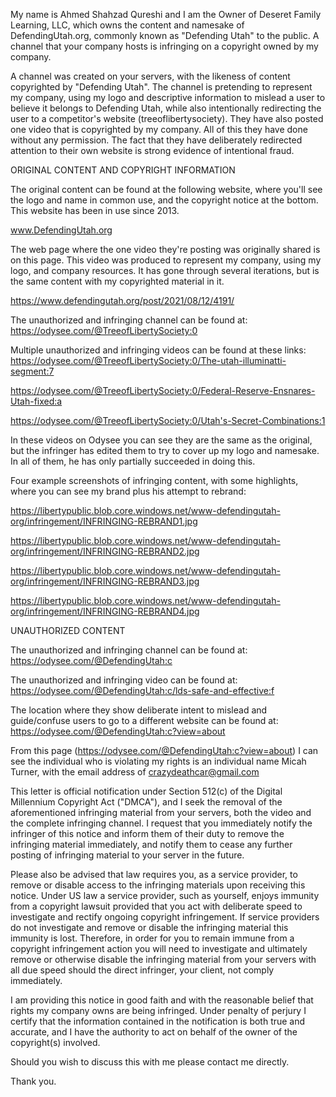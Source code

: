 My name is Ahmed Shahzad Qureshi and I am the Owner of Deseret Family Learning, LLC, which owns the content and namesake of DefendingUtah.org, commonly known as "Defending Utah" to the public. A channel that your company hosts is infringing on a copyright owned by my company.

A channel was created on your servers, with the likeness of content copyrighted by "Defending Utah". The channel is pretending to represent my company, using my logo and descriptive information to mislead a user to believe it belongs to Defending Utah, while also intentionally redirecting the user to a competitor's website (treeoflibertysociety). They have also posted one video that is copyrighted by my company. All of this they have done without any permission. The fact that they have deliberately redirected attention to their own website is strong evidence of intentional fraud.

ORIGINAL CONTENT AND COPYRIGHT INFORMATION

The original content can be found at the following website, where you'll see the logo and name in common use, and the copyright notice at the bottom. This website has been in use since 2013.

www.DefendingUtah.org

The web page where the one video they're posting was originally shared is on this page. This video was produced to represent my company, using my logo, and company resources. It has gone through several iterations, but is the same content with my copyrighted material in it.

https://www.defendingutah.org/post/2021/08/12/4191/

The unauthorized and infringing channel can be found at:
https://odysee.com/@TreeofLibertySociety:0

Multiple unauthorized and infringing videos can be found at these links:
https://odysee.com/@TreeofLibertySociety:0/The-utah-illuminatti-segment:7

https://odysee.com/@TreeofLibertySociety:0/Federal-Reserve-Ensnares-Utah-fixed:a

https://odysee.com/@TreeofLibertySociety:0/Utah's-Secret-Combinations:1

In these videos on Odysee you can see they are the same as the original, but the infringer has edited them to try to cover up my logo and namesake. In all of them, he has only partially succeeded in doing this.

Four example screenshots of infringing content, with some highlights, where you can see my brand plus his attempt to rebrand:

https://libertypublic.blob.core.windows.net/www-defendingutah-org/infringement/INFRINGING-REBRAND1.jpg

https://libertypublic.blob.core.windows.net/www-defendingutah-org/infringement/INFRINGING-REBRAND2.jpg

https://libertypublic.blob.core.windows.net/www-defendingutah-org/infringement/INFRINGING-REBRAND3.jpg

https://libertypublic.blob.core.windows.net/www-defendingutah-org/infringement/INFRINGING-REBRAND4.jpg

UNAUTHORIZED CONTENT

The unauthorized and infringing channel can be found at:
https://odysee.com/@DefendingUtah:c

The unauthorized and infringing video can be found at:
https://odysee.com/@DefendingUtah:c/lds-safe-and-effective:f

The location where they show deliberate intent to mislead and guide/confuse users to go to a different website can be found at:
https://odysee.com/@DefendingUtah:c?view=about

From this page (https://odysee.com/@DefendingUtah:c?view=about) I can see the individual who is violating my rights is an individual name Micah Turner, with the email address of crazydeathcar@gmail.com

This letter is official notification under Section 512(c) of the Digital Millennium Copyright Act ("DMCA"), and I seek the removal of the aforementioned infringing material from your servers, both the video and the complete infringing channel. I request that you immediately notify the infringer of this notice and inform them of their duty to remove the infringing material immediately, and notify them to cease any further posting of infringing material to your server in the future.

Please also be advised that law requires you, as a service provider, to remove or disable access to the infringing materials upon receiving this notice. Under US law a service provider, such as yourself, enjoys immunity from a copyright lawsuit provided that you act with deliberate speed to investigate and rectify ongoing copyright infringement. If service providers do not investigate and remove or disable the infringing material this immunity is lost. Therefore, in order for you to remain immune from a copyright infringement action you will need to investigate and ultimately remove or otherwise disable the infringing material from your servers with all due speed should the direct infringer, your client, not comply immediately.

I am providing this notice in good faith and with the reasonable belief that rights my company owns are being infringed. Under penalty of perjury I certify that the information contained in the notification is both true and accurate, and I have the authority to act on behalf of the owner of the copyright(s) involved.

Should you wish to discuss this with me please contact me directly.

Thank you.
